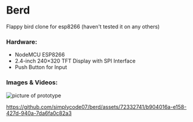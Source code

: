 # Berd
Flappy bird clone for esp8266 (haven't tested it on any others)

### Hardware:
- NodeMCU ESP8266
- 2.4-inch 240×320 TFT Display with SPI Interface 
- Push Button for Input


### Images & Videos:
![picture of prototype](images/prototype.png)




https://github.com/simplycode07/berd/assets/72332741/b904016a-e158-427d-940a-7da6fa0c82a3

